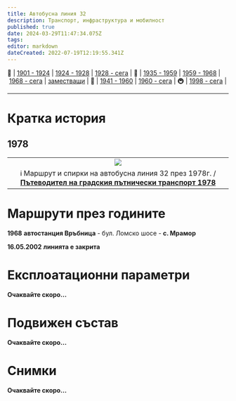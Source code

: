 ```yaml
---
title: Автобусна линия 32
description: Транспорт, инфраструктура и мобилност
published: true
date: 2024-03-29T11:47:34.075Z
tags: 
editor: markdown
dateCreated: 2022-07-19T12:19:55.341Z
---
```


🚋 | [1901 - 1924](/bg/public-transport/tram-routes-1901-1924) | [1924 - 1928](/bg/public-transport/tram-routes-1924-1928) | [1928 - сега](/bg/public-transport/tram-routes-1928-sega) | 🚌 | [1935 - 1959](/bg/public-transport/bus-routes-1935-1959) | [1959 - 1968](/bg/public-transport/bus-routes-1959-1968) | [1968 - сега](/bg/public-transport/bus-routes-1968-sega) | [заместващи](/bg/public-transport/bus-routes-replacement-services) | 🚎 | [1941 - 1960](/bg/public-transport/trolleybus-routes-1941-1960) | [1960 - сега](/bg/public-transport/trolleybus-routes-1960-sega) | 🚇 | [1998 - сега](/bg/public-transport/metro-routes) |

---

# Кратка история

## 1978
<!--1978--> 
  <div class="table-responsive"><table style="width:100%"><tr>
<td><center><img src="http://46.10.181.183:1518/trinmo/literature/1978-patevoditel/a32.jpg"></center></td></tr>
  <td><center>ℹ️ Маршрут и спирки на автобусна линия 32 през 1978г. / <a href="/bg/literature/1978-patevoditel"><b>Пътеводител на градския пътнически транспорт 1978</b></a> </center></td></table></div>
  

# Маршрути през годините

**1968** **автостанция Връбница** - бул. Ломско шосе - **с. Мрамор**

**16.05.2002** **линията е закрита**



# Експлоатационни параметри

**Очаквайте скоро…**



# **Подвижен състав**

**Очаквайте скоро…**

# Снимки

**Очаквайте скоро…**